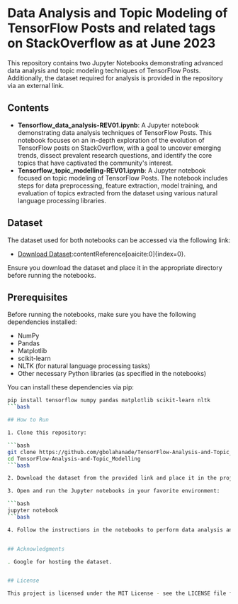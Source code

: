# Data Analysis and Topic Modeling of TensorFlow Posts and related tags on StackOverflow as at June 2023

This repository contains two Jupyter Notebooks demonstrating advanced data analysis and topic modeling techniques of TensorFlow Posts. Additionally, the dataset required for analysis is provided in the repository via an external link.

## Contents

- **Tensorflow_data_analysis-REV01.ipynb**: A Jupyter notebook demonstrating data analysis techniques of TensorFlow Posts. This notebook focuses on an in-depth exploration of the evolution of TensorFlow posts on StackOverflow, with a goal to uncover emerging trends, dissect prevalent research questions, and identify the core topics that have captivated the community's interest.
- **Tensorflow_topic_modelling-REV01.ipynb**: A Jupyter notebook focused on topic modeling of TensorFlow Posts. The notebook includes steps for data preprocessing, feature extraction, model training, and evaluation of topics extracted from the dataset using various natural language processing libraries.

## Dataset

The dataset used for both notebooks can be accessed via the following link:

- [Download Dataset](https://drive.google.com/file/d/1M5yxMfm6bZT6bc_eNjrO3WFUKVd-OxB5/view?usp=drive_link)&#8203;:contentReference[oaicite:0]{index=0}.

Ensure you download the dataset and place it in the appropriate directory before running the notebooks.

## Prerequisites

Before running the notebooks, make sure you have the following dependencies installed:

- NumPy
- Pandas
- Matplotlib
- scikit-learn
- NLTK (for natural language processing tasks)
- Other necessary Python libraries (as specified in the notebooks)

You can install these dependencies via pip:

```bash
pip install tensorflow numpy pandas matplotlib scikit-learn nltk
```bash

## How to Run

1. Clone this repository:

```bash
git clone https://github.com/gbolahanade/TensorFlow-Analysis-and-Topic_Modelling.git
cd TensorFlow-Analysis-and-Topic_Modelling
```bash

2. Download the dataset from the provided link and place it in the project directory.

3. Open and run the Jupyter notebooks in your favorite environment:

```bash
jupyter notebook
```bash

4. Follow the instructions in the notebooks to perform data analysis and topic modeling.


## Acknowledgments

. Google for hosting the dataset.


## License

This project is licensed under the MIT License - see the LICENSE file for details.